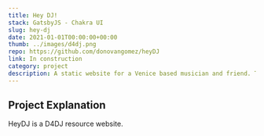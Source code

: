 ```yaml
---
title: Hey DJ!
stack: GatsbyJS - Chakra UI
slug: hey-dj
date: 2021-01-01T00:00:00+00:00
thumb: ../images/d4dj.png
repo: https://github.com/donovangomez/heyDJ
link: In construction
category: project
description: A static website for a Venice based musician and friend. The main goal of a website is to condense all of his links on one site. Saliou has music available on Spotify, Bandcamp, Soundcloud and on YouTube.
---
```


## Project Explanation
HeyDJ is a D4DJ resource website.